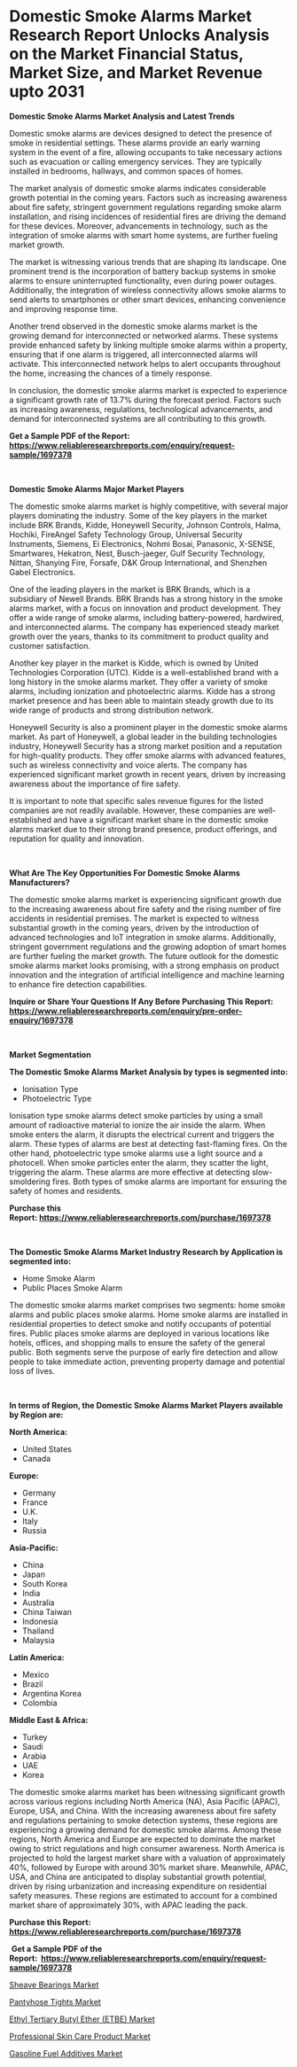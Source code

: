 <p><h1>Domestic Smoke Alarms Market Research Report Unlocks Analysis on the Market Financial Status, Market Size, and Market Revenue upto 2031</h1></p><p><strong>Domestic Smoke Alarms Market Analysis and Latest Trends</strong></p>
<p><p>Domestic smoke alarms are devices designed to detect the presence of smoke in residential settings. These alarms provide an early warning system in the event of a fire, allowing occupants to take necessary actions such as evacuation or calling emergency services. They are typically installed in bedrooms, hallways, and common spaces of homes.</p><p>The market analysis of domestic smoke alarms indicates considerable growth potential in the coming years. Factors such as increasing awareness about fire safety, stringent government regulations regarding smoke alarm installation, and rising incidences of residential fires are driving the demand for these devices. Moreover, advancements in technology, such as the integration of smoke alarms with smart home systems, are further fueling market growth.</p><p>The market is witnessing various trends that are shaping its landscape. One prominent trend is the incorporation of battery backup systems in smoke alarms to ensure uninterrupted functionality, even during power outages. Additionally, the integration of wireless connectivity allows smoke alarms to send alerts to smartphones or other smart devices, enhancing convenience and improving response time.</p><p>Another trend observed in the domestic smoke alarms market is the growing demand for interconnected or networked alarms. These systems provide enhanced safety by linking multiple smoke alarms within a property, ensuring that if one alarm is triggered, all interconnected alarms will activate. This interconnected network helps to alert occupants throughout the home, increasing the chances of a timely response.</p><p>In conclusion, the domestic smoke alarms market is expected to experience a significant growth rate of 13.7% during the forecast period. Factors such as increasing awareness, regulations, technological advancements, and demand for interconnected systems are all contributing to this growth.</p></p>
<p><strong>Get a Sample PDF of the Report:&nbsp; <a href="https://www.reliableresearchreports.com/enquiry/request-sample/1697378">https://www.reliableresearchreports.com/enquiry/request-sample/1697378</a></strong></p>
<p>&nbsp;</p>
<p><strong>Domestic Smoke Alarms Major Market Players</strong></p>
<p><p>The domestic smoke alarms market is highly competitive, with several major players dominating the industry. Some of the key players in the market include BRK Brands, Kidde, Honeywell Security, Johnson Controls, Halma, Hochiki, FireAngel Safety Technology Group, Universal Security Instruments, Siemens, Ei Electronics, Nohmi Bosai, Panasonic, X-SENSE, Smartwares, Hekatron, Nest, Busch-jaeger, Gulf Security Technology, Nittan, Shanying Fire, Forsafe, D&K Group International, and Shenzhen Gabel Electronics.</p><p>One of the leading players in the market is BRK Brands, which is a subsidiary of Newell Brands. BRK Brands has a strong history in the smoke alarms market, with a focus on innovation and product development. They offer a wide range of smoke alarms, including battery-powered, hardwired, and interconnected alarms. The company has experienced steady market growth over the years, thanks to its commitment to product quality and customer satisfaction.</p><p>Another key player in the market is Kidde, which is owned by United Technologies Corporation (UTC). Kidde is a well-established brand with a long history in the smoke alarms market. They offer a variety of smoke alarms, including ionization and photoelectric alarms. Kidde has a strong market presence and has been able to maintain steady growth due to its wide range of products and strong distribution network.</p><p>Honeywell Security is also a prominent player in the domestic smoke alarms market. As part of Honeywell, a global leader in the building technologies industry, Honeywell Security has a strong market position and a reputation for high-quality products. They offer smoke alarms with advanced features, such as wireless connectivity and voice alerts. The company has experienced significant market growth in recent years, driven by increasing awareness about the importance of fire safety.</p><p>It is important to note that specific sales revenue figures for the listed companies are not readily available. However, these companies are well-established and have a significant market share in the domestic smoke alarms market due to their strong brand presence, product offerings, and reputation for quality and innovation.</p></p>
<p>&nbsp;</p>
<p><strong>What Are The Key Opportunities For Domestic Smoke Alarms Manufacturers?</strong></p>
<p><p>The domestic smoke alarms market is experiencing significant growth due to the increasing awareness about fire safety and the rising number of fire accidents in residential premises. The market is expected to witness substantial growth in the coming years, driven by the introduction of advanced technologies and IoT integration in smoke alarms. Additionally, stringent government regulations and the growing adoption of smart homes are further fueling the market growth. The future outlook for the domestic smoke alarms market looks promising, with a strong emphasis on product innovation and the integration of artificial intelligence and machine learning to enhance fire detection capabilities.</p></p>
<p><strong>Inquire or Share Your Questions If Any Before Purchasing This Report: <a href="https://www.reliableresearchreports.com/enquiry/pre-order-enquiry/1697378">https://www.reliableresearchreports.com/enquiry/pre-order-enquiry/1697378</a></strong></p>
<p>&nbsp;</p>
<p><strong>Market Segmentation</strong></p>
<p><strong>The Domestic Smoke Alarms Market Analysis by types is segmented into:</strong></p>
<p><ul><li>Ionisation Type</li><li>Photoelectric Type</li></ul></p>
<p><p>Ionisation type smoke alarms detect smoke particles by using a small amount of radioactive material to ionize the air inside the alarm. When smoke enters the alarm, it disrupts the electrical current and triggers the alarm. These types of alarms are best at detecting fast-flaming fires. On the other hand, photoelectric type smoke alarms use a light source and a photocell. When smoke particles enter the alarm, they scatter the light, triggering the alarm. These alarms are more effective at detecting slow-smoldering fires. Both types of smoke alarms are important for ensuring the safety of homes and residents.</p></p>
<p><strong>Purchase this Report:&nbsp;<a href="https://www.reliableresearchreports.com/purchase/1697378">https://www.reliableresearchreports.com/purchase/1697378</a></strong></p>
<p>&nbsp;</p>
<p><strong>The Domestic Smoke Alarms Market Industry Research by Application is segmented into:</strong></p>
<p><ul><li>Home Smoke Alarm</li><li>Public Places Smoke Alarm</li></ul></p>
<p><p>The domestic smoke alarms market comprises two segments: home smoke alarms and public places smoke alarms. Home smoke alarms are installed in residential properties to detect smoke and notify occupants of potential fires. Public places smoke alarms are deployed in various locations like hotels, offices, and shopping malls to ensure the safety of the general public. Both segments serve the purpose of early fire detection and allow people to take immediate action, preventing property damage and potential loss of lives.</p></p>
<p>&nbsp;</p>
<p><strong>In terms of Region, the Domestic Smoke Alarms Market Players available by Region are:</strong></p>
<p>
    <p> <strong> North America: </strong>
        <ul>
            <li>United States</li>
            <li>Canada</li>
        </ul>
        </p> 
    <p> <strong> Europe: </strong>
        <ul>
            <li>Germany</li>
            <li>France</li>
            <li>U.K.</li>
            <li>Italy</li>
            <li>Russia</li>
        </ul>
        </p> 
    <p> <strong> Asia-Pacific: </strong>
        <ul>
            <li>China</li>
            <li>Japan</li>
            <li>South Korea</li>
            <li>India</li>
            <li>Australia</li>
            <li>China Taiwan</li>
            <li>Indonesia</li>
            <li>Thailand</li>
            <li>Malaysia</li>
        </ul>
        </p> 
    <p> <strong> Latin America: </strong>
        <ul>
            <li>Mexico</li>
            <li>Brazil</li>
            <li>Argentina Korea</li>
            <li>Colombia</li>
        </ul>
        </p> 
    <p> <strong> Middle East & Africa: </strong>
        <ul>
            <li>Turkey</li>
            <li>Saudi</li>
            <li>Arabia</li>
            <li>UAE</li>
            <li>Korea</li>
        </ul>
    </p>
    </p>
<p><p>The domestic smoke alarms market has been witnessing significant growth across various regions including North America (NA), Asia Pacific (APAC), Europe, USA, and China. With the increasing awareness about fire safety and regulations pertaining to smoke detection systems, these regions are experiencing a growing demand for domestic smoke alarms. Among these regions, North America and Europe are expected to dominate the market owing to strict regulations and high consumer awareness. North America is projected to hold the largest market share with a valuation of approximately 40%, followed by Europe with around 30% market share. Meanwhile, APAC, USA, and China are anticipated to display substantial growth potential, driven by rising urbanization and increasing expenditure on residential safety measures. These regions are estimated to account for a combined market share of approximately 30%, with APAC leading the pack.</p></p>
<p><strong>Purchase this Report: <a href="https://www.reliableresearchreports.com/purchase/1697378">https://www.reliableresearchreports.com/purchase/1697378</a></strong></p>
<p>&nbsp;<strong>Get a Sample PDF of the Report:&nbsp;&nbsp;<a href="https://www.reliableresearchreports.com/enquiry/request-sample/1697378">https://www.reliableresearchreports.com/enquiry/request-sample/1697378</a></strong></p>
<p><strong></strong></p>
<p><p><a href="https://www.linkedin.com/pulse/sheave-bearings-market-insights-players-forecast-till-2030-o0tve/">Sheave Bearings Market</a></p><p><a href="https://github.com/bmorecock/Market-Research-Report-List-1/blob/main/pantyhose-tights-market.md">Pantyhose Tights Market</a></p><p><a href="https://www.linkedin.com/pulse/ethyl-tertiary-butyl-ether-etbe-market-size-2023-2030-global-ms0je/">Ethyl Tertiary Butyl Ether (ETBE) Market</a></p><p><a href="https://github.com/angelajermaine/Market-Research-Report-List-1/blob/main/professional-skin-care-product-market.md">Professional Skin Care Product Market</a></p><p><a href="https://www.linkedin.com/pulse/gasoline-fuel-additives-market-share-amp-new-trends-analysis-imdre/">Gasoline Fuel Additives Market</a></p></p>